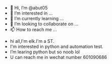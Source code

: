 - 👋 Hi, I’m @abut05
- 👀 I’m interested in ...
- 🌱 I’m currently learning ...
- 💞️ I’m looking to collaborate on ...
- 📫 How to reach me ...

<!---
abut05/abut05 is a ✨ special ✨ repository because its `README.md` (this file) appears on your GitHub profile.
You can click the Preview link to take a look at your changes.
--->
- hi all,I'm elk.I'm a ST.
- I'm interested in python and automation test.
- I’m learing python but so noob lol
- U can reach me in wechat number 601090686
